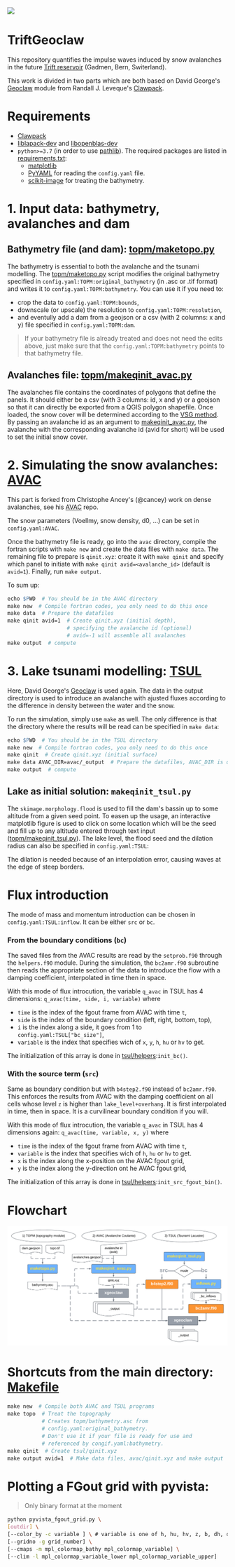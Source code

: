 <img src="drawing.png"/>

# TriftGeoclaw
This repository quantifies the impulse waves induced by snow avalanches in the future [Trift reservoir](https://www.researchgate.net/publication/313646761_L'amenagement_hydroelectrique_de_Trift) (Gadmen, Bern, Switerland).

This work is divided in two parts which are both based on David George's [Geoclaw](https://www.clawpack.org/geoclaw) module from Randall J. Leveque's [Clawpack](https://www.clawpack.org/).

# Requirements
- [Clawpack](https://www.clawpack.org/installing_pip.html#install-quick-all)
- [liblapack-dev](https://www.netlib.org/lapack/) and [libopenblas-dev](http://www.openmathlib.org/OpenBLAS/)
- `python>=3.7` (in order to use [pathlib](https://docs.python.org/3/library/pathlib.html)). The required packages are listed in [requirements.txt](requirements.txt):
    - [matplotlib](https://pypi.org/project/matplotlib/)
    - [PyYAML](https://pypi.org/project/PyYAML/) for reading the `config.yaml` file.
    - [scikit-image](https://pypi.org/project/scikit-image/) for treating the bathymetry.

# 1. Input data: bathymetry, avalanches and dam

## Bathymetry file (and dam): [topm/maketopo.py](topm/maketopo.py)
The bathymetry is essential to both the avalanche and the tsunami modelling. The [topm/maketopo.py](topm/maketopo.py) script modifies the original bathymetry specified in `config.yaml:TOPM:original_bathymetry` (in .asc or .tif format) and writes it to `config.yaml:TOPM:bathymetry`. You can use it if you need to:
- crop the data to `config.yaml:TOPM:bounds`,
- downscale (or upscale) the resolution to `config.yaml:TOPM:resolution`,
- and eventully add a dam from a geojson or a csv (with 2 columns: x and y) file specified in `config.yaml:TOPM:dam`.

> If your bathymetry file is already treated and does not need the edits above, just make sure that the `config.yaml:TOPM:bathymetry` points to that bathymetry file.

## Avalanches file: [topm/makeqinit_avac.py](topm/makeqinit_avac.py)

The avalanches file contains the coordinates of polygons that define the panels. It should either be a csv (with 3 columns: id, x and y) or a geojson so that it can directly be exported from a QGIS polygon shapefile. Once loaded, the snow cover will be determined according to the [VSG method](http://www.toraval.ch/articles/trad2.pdf). By passing an avalanche id as an argument to [makeqinit_avac.py](topm/makeqinit_avac.py), the avalanche with the corresponding avalanche id (avid for short) will be used to set the initial snow cover.

<!--
> ### Example of geojson file fron a polygons shapefile in QGIS
> ```json
> {
> "features": [
> { "properties": { "id": 1 }, "geometry": {
>     "type": "MultiPolygon", "coordinates": [ [ [
>         /// longitude, latitude
>         [ 2667324.50905901286751, 1170874.322037271922454 ],
>         [ 2667353.040285009425133, 1170896.59031122061424 ],
>         ...
>         [ 2667311.287271355744451, 1170840.919626349117607 ],
>         [ 2667324.50905901286751, 1170874.322037271922454 ] ] ] ] }
> },
> ...,
> { "properties": { "id": 4 }, "geometry": {
>     "type": "MultiPolygon", "coordinates": [ [ [
>         [ 2668405.216229078359902, 1170305.089284461690113 ],
>         [ 2668405.912112639285624, 1170238.284462615847588 ],
>         ...
>         [ 2668483.155187898315489, 1170355.888784406706691 ],
>         [ 2668405.216229078359902, 1170305.089284461690113 ] ] ] ] } }
> ]
> }
> ```
-->

# 2. Simulating the snow avalanches: [AVAC](https://github.com/giboul/TriftGeoclaw/blob/main/AVAC/README.md)

This part is forked from Christophe Ancey's (@cancey) work on dense avalanches, see his [AVAC](https://github.com/cancey/avac.git) repo.

The snow parameters (Voellmy, snow density, d0, ...) can be set in  `config.yaml:AVAC`.

Once the bathymetry file is ready, go into the `avac` directory, compile the fortran scripts with `make new` and create the data files with `make data`. The remaining file to prepare is `qinit.xyz`: create it with `make qinit` and specify which panel to initiate with `make qinit avid=<avalanche_id>` (default is `avid=1`). Finally, run `make output`.

To sum up:
```Makefile
echo $PWD  # You should be in the AVAC directory
make new  # Compile fortran codes, you only need to do this once
make data  # Prepare the datafiles
make qinit avid=1  # Create qinit.xyz (initial depth),
                   # specifying the avalanche id (optional)
                   # avid=-1 will assemble all avalanches
make output  # compute
```

# 3. Lake tsunami modelling: [TSUL](https://github.com/giboul/TriftGeoclaw/blob/main/TSUL/README.md)

Here, David George's [Geoclaw](https://www.clawpack.org/geoclaw) is used again. The data in the output directory is used to introduce an avalanche with ajusted fluxes according to the difference in density between the water and the snow.

To run the simulation, simply use `make` as well. The only difference is that the directory where the results will be read can be specified in `make data`:
```Makefile
echo $PWD  # You should be in the TSUL directory
make new  # Compile fortran codes, you only need to do this once
make qinit  # Create qinit.xyz (initial surface)
make data AVAC_DIR=avac/_output  # Prepare the datafiles, AVAC_DIR is optional
make output  # compute
```

## Lake as initial solution: `makeqinit_tsul.py`

The `skimage.morphology.flood` is used to fill the dam's bassin up to some altitude from a given seed point. To easen up the usage, an interactive matplotlib figure is used to click on some location which will be the seed and fill up to any altitude entered through text input ([topm/makeqinit_tsul.py](topm/makeqinit_tsul.py)). The lake level, the flood seed and the dilation radius can also be specified in `config.yaml:TSUL`:

The dilation is needed because of an interpolation error, causing waves at the edge of steep borders.
<!-- For an illustration, see the [DamErrorExample](https://github.com/giboul/TriftGeoClaw/blob/main/DamErrorExample/README.md).-->

# Flux introduction

The mode of mass and momentum introduction can be chosen in `config.yaml:TSUL:inflow`. It can be either `src` or `bc`.

### From the boundary conditions (`bc`)

The saved files from the AVAC results are read by the `setprob.f90` through the `helpers.f90` module. During the simulation, the `bc2amr.f90` subroutine then reads the appropriate section of the data to introduce the flow with a damping coefficient, interpolated in time then in space.

With this mode of flux introcution, the variable `q_avac` in TSUL has 4 dimensions: `q_avac(time, side, i, variable)` where
- `time` is the index of the fgout frame from AVAC with time `t`,
- `side` is the index of the boundary condition (left, right, bottom, top),
- `i` is the index along a side, it goes from 1 to `config.yaml:TSUL["bc_size"]`,
- `variable` is the index that specifies wich of `x`, `y`, `h`, `hu` or `hv` to get.

The initialization of this array is done in [tsul/helpers](tsul/helpers):`init_bc()`.
<!-- <img src="tsul/movie_bc.gif"/> -->

### With the source term (`src`)

Same as boundary condition but with `b4step2.f90` instead of `bc2amr.f90`. This enforces the results from AVAC with the damping coefficient on all cells whose level `z` is higher than `lake_level+overhang`. It is first interpolated in time, then in space. It is a curvilinear boundary condition if you will.

With this mode of flux introcution, the variable `q_avac` in TSUL has 4 dimensions again: `q_avac(time, variable, x, y)` where
- `time` is the index of the fgout frame from AVAC with time `t`,
- `variable` is the index that specifies wich of `h`, `hu` or `hv` to get.
- `x` is the index along the x-position on the AVAC fgout grid,
- `y` is the index along the y-direction ont he AVAC fgout grid,

The initialization of this array is done in [tsul/helpers](tsul/helpers):`init_src_fgout_bin()`.
<!-- img src="tsul/movie_src.gif"/> -->

# Flowchart
<img src=flowchart.png>

# Shortcuts from the main directory: [Makefile](Makefile)
```Makefile
make new  # Compile both AVAC and TSUL programs
make topo  # Treat the topography
           # Creates topm/bathymetry.asc from
           # config.yaml:original_bathymetry.
           # Don't use it if your file is ready for use and
           # referenced by congif.yaml:bathymetry.
make qinit  # Create tsul/qinit.xyz
make output avid=1  # Make data files, avac/qinit.xyz and make output
```

# Plotting a FGout grid with pyvista:

> Only binary format at the moment

```bash
python pyvista_fgout_grid.py \
[outdir] \
[--color_by -c variable ] \ # variable is one of h, hu, hv, z, b, dh, ds
[--gridno -g grid_number] \
[--cmaps -m mpl_colormap_bathy mpl_colormap_variable] \
[--clim -l mpl_colormap_variable_lower mpl_colormap_variable_upper]
```

<!--
## Reading the dam overflows

For a given output, the fluxes at the dam can be read using `clawpack.visclaw.gridtools.grid_output_2d` again. See [tsul/flows.py](https://github.com/giboul/TriftGeoClaw/blob/main/TSUL/flows.py).

<img src="tsul/cutmovie.gif"/>

The profile of the wave can also be observed along le lake. Below is a profile of the lake from South to North when all avalanches are run.

<img src="tsul/stairs.gif"/>
-->
